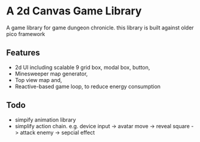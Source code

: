 # A 2d Canvas Game Library
A game library for game dungeon chronicle. this library is built against older pico framework

## Features
- 2d UI including scalable 9 grid box, modal box, button,
- Minesweeper map generator,
- Top view map and,
- Reactive-based game loop, to reduce energy consumption

## Todo
- simpify animation library
- simplify action chain. e.g. device input -> avatar move -> reveal square -> attack enemy -> sepcial effect
